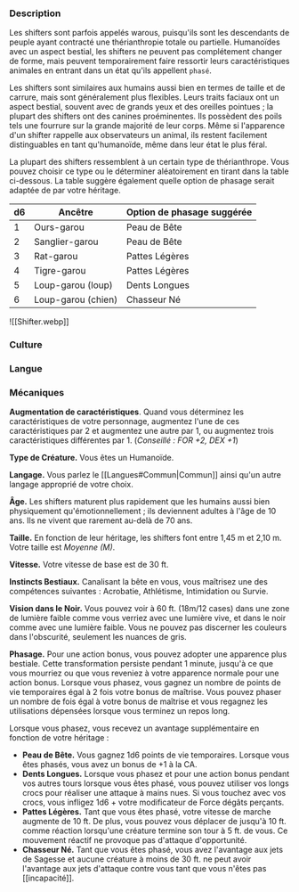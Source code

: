 
### Description

Les shifters sont parfois appelés warous, puisqu'ils sont les descendants de peuple ayant contracté une thérianthropie totale ou partielle. Humanoïdes avec un aspect bestial, les shifters ne peuvent pas complétement changer de forme, mais peuvent temporairement faire ressortir leurs caractéristiques animales en entrant dans un état qu'ils appellent `phasé`.

Les shifters sont similaires aux humains aussi bien en termes de taille et de carrure, mais sont généralement plus flexibles. Leurs traits faciaux ont un aspect bestial, souvent avec de grands yeux et des oreilles pointues ; la plupart des shifters ont des canines proéminentes. Ils possèdent des poils tels une fourrure sur la grande majorité de leur corps. Même si l'apparence d'un shifter rappelle aux observateurs un animal, ils restent facilement distinguables en tant qu'humanoïde, même dans leur état le plus féral.

La plupart des shifters ressemblent à un certain type de thérianthrope. Vous pouvez choisir ce type ou le déterminer aléatoirement en tirant dans la table ci-dessous. La table suggère également quelle option de phasage serait adaptée de par votre héritage.

| d6  | Ancêtre            | Option de phasage suggérée |
| --- | ------------------ | -------------------------- |
| 1   | Ours-garou         | Peau de Bête               |
| 2   | Sanglier-garou     | Peau de Bête               |
| 3   | Rat-garou          | Pattes Légères             |
| 4   | Tigre-garou        | Pattes Légères             |
| 5   | Loup-garou (loup)  | Dents Longues              |
| 6   | Loup-garou (chien) | Chasseur Né                |
![[Shifter.webp]]
### Culture

### Langue

### Mécaniques

**Augmentation de caractéristiques**. Quand vous déterminez les caractéristiques de votre personnage, augmentez l'une de ces caractéristiques par 2 et augmentez une autre par 1, ou augmentez trois caractéristiques différentes par 1. (*Conseillé : FOR +2, DEX +1*)

**Type de Créature.** Vous êtes un Humanoïde.

**Langage.** Vous parlez le [[Langues#Commun|Commun]] ainsi qu'un autre langage approprié de votre choix.

**Âge.** Les shifters maturent plus rapidement que les humains aussi bien physiquement qu'émotionnellement ; ils deviennent adultes à l'âge de 10 ans. Ils ne vivent que rarement au-delà de 70 ans.

**Taille.** En fonction de leur héritage, les shifters font entre 1,45 m et 2,10 m. Votre taille est _Moyenne (M)_.

**Vitesse.** Votre vitesse de base est de 30 ft.

__Instincts Bestiaux.__ Canalisant la bête en vous, vous maîtrisez une des compétences suivantes : Acrobatie, Athlétisme, Intimidation ou Survie.

__Vision dans le Noir.__ Vous pouvez voir à 60 ft. (18m/12 cases) dans une zone de lumière faible comme vous verriez avec une lumière vive, et dans le noir comme avec une lumière faible. Vous ne pouvez pas discerner les couleurs dans l'obscurité, seulement les nuances de gris.

__Phasage.__ Pour une action bonus, vous pouvez adopter une apparence plus bestiale. Cette transformation persiste pendant 1 minute, jusqu'à ce que vous mourriez ou que vous reveniez à votre apparence normale pour une action bonus. Lorsque vous phasez, vous gagnez un nombre de points de vie temporaires égal à 2 fois votre bonus de maîtrise. Vous pouvez phaser un nombre de fois égal à votre bonus de maîtrise et vous regagnez les utilisations dépensées lorsque vous terminez un repos long.

Lorsque vous phasez, vous recevez un avantage supplémentaire en fonction de votre héritage : 

 - __Peau de Bête.__ Vous gagnez 1d6 points de vie temporaires. Lorsque vous êtes phasés, vous avez un bonus de +1 à la CA.
 - __Dents Longues.__ Lorsque vous phasez et pour une action bonus pendant vos autres tours lorsque vous êtes phasé, vous pouvez utiliser vos longs crocs pour réaliser une attaque à mains nues. Si vous touchez avec vos crocs, vous infligez 1d6 + votre modificateur de Force dégâts perçants.
 - __Pattes Légères.__ Tant que vous êtes phasé, votre vitesse de marche augmente de 10 ft. De plus, vous pouvez vous déplacer de jusqu'à 10 ft. comme réaction lorsqu'une créature termine son tour à 5 ft. de vous. Ce mouvement réactif ne provoque pas d'attaque d'opportunité.
 - __Chasseur Né.__ Tant que vous êtes phasé, vous avez l'avantage aux jets de Sagesse et aucune créature à moins de 30 ft. ne peut avoir l'avantage aux jets d'attaque contre vous tant que vous n'êtes pas [[incapacité]].
